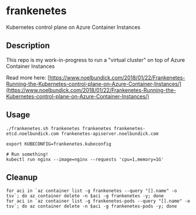 # frankenetes

Kubernetes control plane on Azure Container Instances

## Description

This repo is my work-in-progress to run a "virtual cluster" on top of Azure Container Instances

Read more here:
[https://www.noelbundick.com/2018/01/22/Frankenetes-Running-the-Kubernetes-control-plane-on-Azure-Container-Instances/](https://www.noelbundick.com/2018/01/22/Frankenetes-Running-the-Kubernetes-control-plane-on-Azure-Container-Instances/)

## Usage

```shell
./frankenetes.sh frankenetes frankenetes frankenetes-etcd.noelbundick.com frankenetes-apiserver.noelbundick.com

export KUBECONFIG=frankenetes.kubeconfig

# Run something!
kubectl run nginx --image=nginx --requests 'cpu=1,memory=1G'
```

## Cleanup

```shell
for aci in `az container list -g frankenetes --query "[].name" -o tsv`; do az container delete -n $aci -g frankenetes -y; done
for aci in `az container list -g frankenetes-pods --query "[].name" -o tsv`; do az container delete -n $aci -g frankenetes-pods -y; done
```